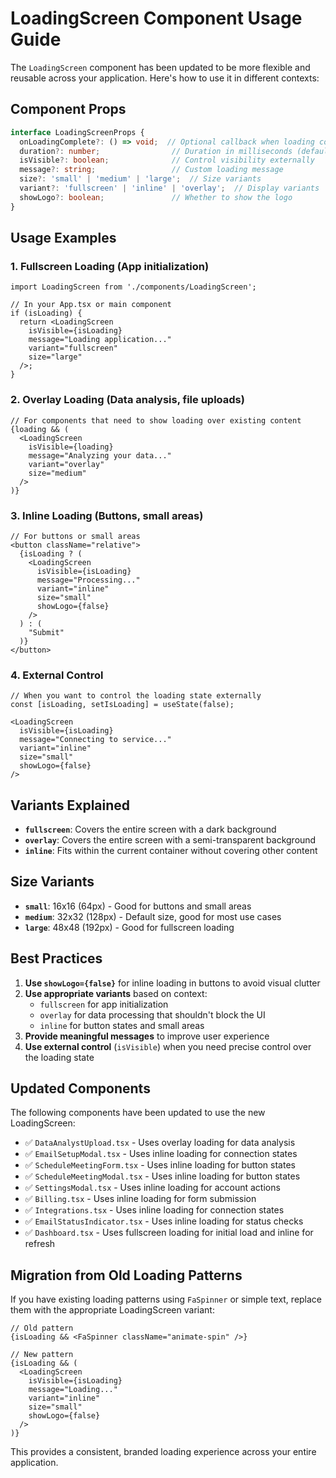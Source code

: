 # LoadingScreen Component Usage Guide

The `LoadingScreen` component has been updated to be more flexible and reusable across your application. Here's how to use it in different contexts:

## Component Props

```typescript
interface LoadingScreenProps {
  onLoadingComplete?: () => void;  // Optional callback when loading completes
  duration?: number;                // Duration in milliseconds (default: 2000)
  isVisible?: boolean;              // Control visibility externally
  message?: string;                 // Custom loading message
  size?: 'small' | 'medium' | 'large';  // Size variants
  variant?: 'fullscreen' | 'inline' | 'overlay';  // Display variants
  showLogo?: boolean;               // Whether to show the logo
}
```

## Usage Examples

### 1. Fullscreen Loading (App initialization)
```tsx
import LoadingScreen from './components/LoadingScreen';

// In your App.tsx or main component
if (isLoading) {
  return <LoadingScreen 
    isVisible={isLoading}
    message="Loading application..."
    variant="fullscreen"
    size="large"
  />;
}
```

### 2. Overlay Loading (Data analysis, file uploads)
```tsx
// For components that need to show loading over existing content
{loading && (
  <LoadingScreen 
    isVisible={loading}
    message="Analyzing your data..."
    variant="overlay"
    size="medium"
  />
)}
```

### 3. Inline Loading (Buttons, small areas)
```tsx
// For buttons or small areas
<button className="relative">
  {isLoading ? (
    <LoadingScreen 
      isVisible={isLoading}
      message="Processing..."
      variant="inline"
      size="small"
      showLogo={false}
    />
  ) : (
    "Submit"
  )}
</button>
```

### 4. External Control
```tsx
// When you want to control the loading state externally
const [isLoading, setIsLoading] = useState(false);

<LoadingScreen 
  isVisible={isLoading}
  message="Connecting to service..."
  variant="inline"
  size="small"
  showLogo={false}
/>
```

## Variants Explained

- **`fullscreen`**: Covers the entire screen with a dark background
- **`overlay`**: Covers the entire screen with a semi-transparent background
- **`inline`**: Fits within the current container without covering other content

## Size Variants

- **`small`**: 16x16 (64px) - Good for buttons and small areas
- **`medium`**: 32x32 (128px) - Default size, good for most use cases
- **`large`**: 48x48 (192px) - Good for fullscreen loading

## Best Practices

1. **Use `showLogo={false}`** for inline loading in buttons to avoid visual clutter
2. **Use appropriate variants** based on context:
   - `fullscreen` for app initialization
   - `overlay` for data processing that shouldn't block the UI
   - `inline` for button states and small areas
3. **Provide meaningful messages** to improve user experience
4. **Use external control** (`isVisible`) when you need precise control over the loading state

## Updated Components

The following components have been updated to use the new LoadingScreen:

- ✅ `DataAnalystUpload.tsx` - Uses overlay loading for data analysis
- ✅ `EmailSetupModal.tsx` - Uses inline loading for connection states
- ✅ `ScheduleMeetingForm.tsx` - Uses inline loading for button states
- ✅ `ScheduleMeetingModal.tsx` - Uses inline loading for button states
- ✅ `SettingsModal.tsx` - Uses inline loading for account actions
- ✅ `Billing.tsx` - Uses inline loading for form submission
- ✅ `Integrations.tsx` - Uses inline loading for connection states
- ✅ `EmailStatusIndicator.tsx` - Uses inline loading for status checks
- ✅ `Dashboard.tsx` - Uses fullscreen loading for initial load and inline for refresh

## Migration from Old Loading Patterns

If you have existing loading patterns using `FaSpinner` or simple text, replace them with the appropriate LoadingScreen variant:

```tsx
// Old pattern
{isLoading && <FaSpinner className="animate-spin" />}

// New pattern
{isLoading && (
  <LoadingScreen 
    isVisible={isLoading}
    message="Loading..."
    variant="inline"
    size="small"
    showLogo={false}
  />
)}
```

This provides a consistent, branded loading experience across your entire application. 